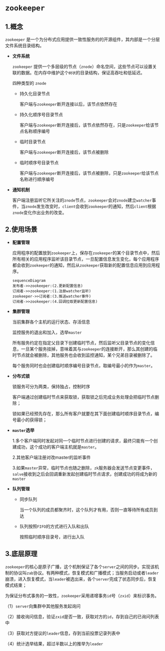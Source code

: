 # `zookeeper`

## 1.概念

`zookeeper` 是一个为分布式应用提供一致性服务的的开源组件，其内部是一个分层文件系统目录结构。

- **文件系统**

  `zookeeper` 提供一个多层级的节点（`znode`）命名空间，这些节点可以设置关联的数据。在内存中维护这个`树状`的目录结构，保证高吞吐和低延迟。

  四种类型的 `znode`

  - 持久化目录节点

    客户端与`zookeeper`断开连接以后，该节点依然存在

  - 持久化顺序号目录节点

    客户端与`zookeeper`断开连接后，该节点依然存在，只是`zookeeper`给该节点名称顺序编号

  - 临时目录节点

    客户端与`zookeeper`断开连接后，该节点被删除

  - 临时顺序号目录节点

    客户端与`zookeeper`断开连接后，该节点被删除，只是`zookeeper`给该节点名称进行顺序编号

- **通知机制**

  客户端注册监听它所关注的`znode`节点，`zookeeper`会对`znode`建立`watcher`事件，当`znode`发生改变时，`client`会收到`zookeeper`的通知，然后`client`根据`znode`变化作出业务的改变。

## 2.使用场景

- **配置管理**

  应用程序的配置放到`zookeeper`上，保存在`zookeeper`的某个目录节点中，然后所有相关的应用程序监听该目录节点，一旦配置信息发生变化，每个应用程序都会收到`zookeeper`的通知，然后从`zookeeper`获取新的配置信息应用到应用程序。

  ```mermaid
  sequenceDiagram
  发布者->>zookeeper:(2.更新配置信息)
  订阅者->>zookeeper:(1.注册watcher监听)
  zookeeper->>订阅者:(3.推送watcher事件)
  订阅者->>zookeeper:(4.回调拉取更新配置信息)
  ```

  

- **集群管理**

  当前集群各个主机的运行状态、存活信息

  监控服务的退出和加入，选举`master`

  所有服务约定在指定父目录下创建临时节点，然后监听父目录节点的变化信息，一旦某个服务挂掉，意味着其与`zookeeper`的连接断开，那么其创建的临时节点就会被删除，其他服务也会收到监控通知，某个兄弟目录被删除了。

  每个服务同时也会创建临时顺序编号目录节点，取编号最小的作为`master`。

- **分布式锁**

  锁服务可分为两类，保持独占，控制时序

  客户端通过创建临时节点来获取锁，获取锁之后完成业务处理会把临时节点删除；

  锁如果已经预先存在，那么所有客户就要在其下面创建临时顺序目录节点，编号最小的获得锁；

- **`master`选举**

  1.多个客户端同时发起对同一个临时节点进行创建的请求，最终只能有一个创建成功，这个成功的客户端主机就是`master`。

  2.其他客户端注册对改master的监听事件

  3.如果`master`异常，临时节点也随之删除，`zk`服务器会发送节点变更事件，`salve`接收到之后会回调重新发起创建临时节点请求，创建成功的将成为新的`master`

- **队列管理**

  - 同步队列

    当一个队列的成员都聚齐时，这个队列才有用，否则一直等待所有成员到达

  - 队列按照`FIFO`的方式进行入队和出队

    按照临时顺序目录号，进行出入队

## 3.底层原理

`zookeeper`的核心是原子广播，这个机制保证了各个`server`之间的同步。实现该机制的协议叫`zab`协议。有两种模式，恢复模式和广播模式；当服务启动或者`leader`崩溃，进入恢复模式，当`leader`被选出来，各个`server`完成了状态同步后，恢复模式结束；

为保证分布式事务的一致性，`zookeeper`采用递增事务`id`号（`zxid`）来标识事务。

（1）`server`向集群中其他服务发起询问

（2）接收询问信息，验证`zxid`是否一致，获取对方的`id`，存到自己的已询问列表中

（3）获取对方提议的`leader`信息，存到当前投票记录列表中

（4）统计选举结果，超过半数以上的推举为`leader`